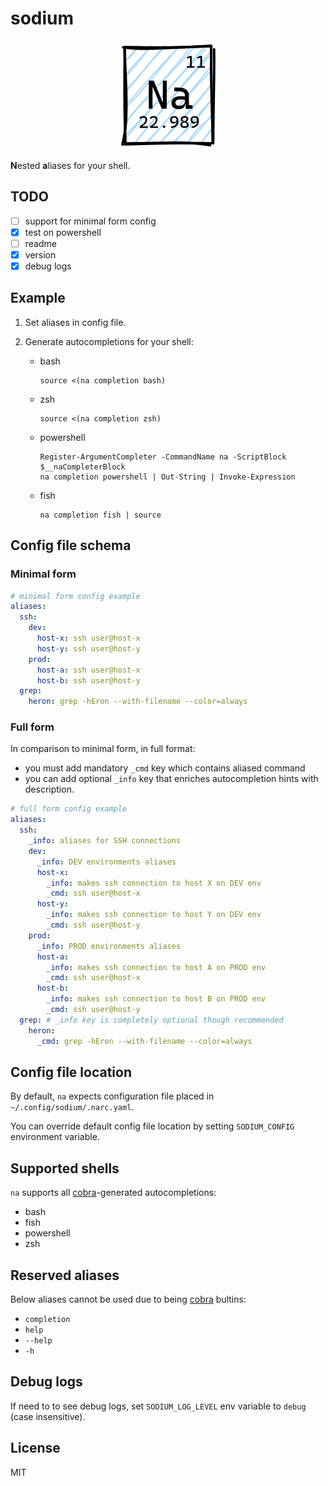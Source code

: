 # sodium

<p align="center">
    <img src="./na.png" alt="Sodium">
</p>

**N**ested **a**liases for your shell.

## TODO

* [ ] support for minimal form config
* [x] test on powershell
* [ ] readme
* [x] version
* [x] debug logs

## Example

1. Set aliases in config file.
2. Generate autocompletions for your shell:

    * bash

        ```shell
        source <(na completion bash)
        ```

    * zsh

        ```shell
        source <(na completion zsh)
        ```

    * powershell

        ```shell
        Register-ArgumentCompleter -CommandName na -ScriptBlock $__naCompleterBlock
        na completion powershell | Out-String | Invoke-Expression
        ```

    * fish

        ```shell
        na completion fish | source
        ```

## Config file schema

### Minimal form

```yaml
# minimal form config example
aliases:
  ssh:
    dev:
      host-x: ssh user@host-x
      host-y: ssh user@host-y
    prod:
      host-a: ssh user@host-x
      host-b: ssh user@host-y
  grep:
    heron: grep -hEron --with-filename --color=always
```

### Full form

In comparison to minimal form, in full format:

* you must add mandatory `_cmd` key which contains aliased command
* you can add optional `_info` key that enriches autocompletion hints with description.

```yaml
# full form config example
aliases:
  ssh:
    _info: aliases for SSH connections
    dev:
      _info: DEV environments aliases
      host-x:
        _info: makes ssh connection to host X on DEV env
        _cmd: ssh user@host-x
      host-y:
        _info: makes ssh connection to host Y on DEV env
        _cmd: ssh user@host-y
    prod:
      _info: PROD environments aliases
      host-a:
        _info: makes ssh connection to host A on PROD env
        _cmd: ssh user@host-x
      host-b:
        _info: makes ssh connection to host B on PROD env
        _cmd: ssh user@host-y
  grep: # _info key is completely optional though recommended
    heron:
      _cmd: grep -hEron --with-filename --color=always
```

## Config file location

By default, `na` expects configuration file placed in `~/.config/sodium/.narc.yaml`.

You can override default config file location by setting `SODIUM_CONFIG` environment variable.

## Supported shells

`na` supports all [cobra](https://github.com/spf13/cobra)-generated autocompletions:

* bash
* fish
* powershell
* zsh

## Reserved aliases

Below aliases cannot be used due to being [cobra](https://github.com/spf13/cobra) bultins:

* `completion`
* `help`
* `--help`
* `-h`

## Debug logs

If need to to see debug logs, set `SODIUM_LOG_LEVEL` env variable to `debug` (case insensitive).

## License

MIT
